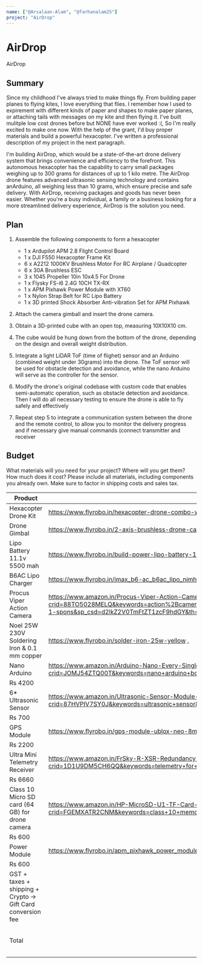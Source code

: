 ```yaml
---
name: ["@Arsalaan-Alam", "@farhanalam25"]
project: "AirDrop"
---
```


# AirDrop
AirDrop

## Summary
Since my childhood I've always tried to make things fly. From building paper planes to flying kites, I love everything that flies. I remember how I used to expirement with different kinds of paper and shapes to make paper planes, or attaching tails with messages on my kite and then flying it. I've built mulitple low cost drones before but NONE have ever worked :(, So I'm really excited to make one now. With the help of the grant, I'd buy proper materials and build a powerful hexacopter. I've written a professional description of my project in the next paragraph. 


I'm building AirDrop, which would be a state-of-the-art drone delivery system that brings convenience and efficiency to the forefront. This autonomous hexacopter has the capability to carry small packages weighing up to 300 grams for distances of up to 1 kilo metre. The AirDrop drone features advanced ultrasonic sensing technology and contains anArduino, all weighing less than 10 grams, which ensure precise and safe delivery. With AirDrop, receiving packages and goods has never been easier. Whether you're a busy individual, a family or a business looking for a more streamlined delivery experience, AirDrop is the solution you need.

## Plan

1. Assemble the following components to form a hexacopter 

   - 1 x Ardupilot APM 2.8 Flight Control Board
   - 1 x DJI F550 Hexacopter Frame Kit
   - 6 x A2212 1000KV Brushless Motor For RC Airplane / Quadcopter
   - 6 x 30A Brushless ESC
   - 3 x 1045 Propeller 10in 10x4.5 For Drone
   - 1 x Flysky FS-i6 2.4G 10CH TX-RX
   - 1 x APM Pixhawk Power Module with XT60
   - 1 x Nylon Strap Belt for RC Lipo Battery
   - 1 x 3D printed Shock Absorber Anti-vibration Set for APM Pixhawk

   
2. Attach the camera gimball and insert the drone camera.
3. Obtain a 3D-printed cube with an open top, measuring 10X10X10 cm. 
4. The cube would be hung down from the bottom of the drone, depending on the design and overall weight distribution.
5. Integrate a light LiDAR ToF (time of flighet) sensor  and an Arduino (combined weight under 30grams) into the drone. The ToF sensor will be used for obstacle detection and avoidance, while the nano Arduino will serve as the controller for the sensor.
6. Modify the drone's original codebase with custom code that enables semi-automatic operation, such as obstacle detection and avoidance. Then I will do all necessary testing to ensure the drone is able to fly safely and effectively
7. Repeat step 5 to integrate a communication system between the drone and the remote control, to allow you to monitor the delivery progress and if necessary give manual commands (connect transmitter and receiver

## Budget

What materials will you need for your project? Where will you get them? How much does it cost? Please include all materials, including components you already own. Make sure to factor in shipping costs and sales tax.

| Product         | Supplier/Link                         | Cost   |
| --------------- | ------------------------------------- | ------ |
| Hexacopter Drone Kit | https://www.flyrobo.in/hexacopter-drone-combo-with-apm | Rs 21,000 |
| Drone Gimbal  | https://www.flyrobo.in/2-axis-brushless-drone-camera-gimbal-with-controller| Rs 4200 |
| Lipo Battery 11.1v 5500 mah | https://www.flyrobo.in/build-power-lipo-battery-11.1v-5500mah-3s-30c | Rs 4000 |
| B6AC Lipo Charger |https://www.flyrobo.in/imax_b6-ac_b6ac_lipo_nimh_3s_rc | Rs 2800 |
|Procus Viper Action Camera| https://www.amazon.in/Procus-Viper-Action-Camera-Waterproof/dp/B07X25MNXF/ref=sr_1_1_sspa?crid=88TO5028MELQ&keywords=action%2Bcamera%2Bfor%2Bdrone&qid=1673522451&sprefix=action%2Bcamera%2Bfor%2Bdrone%2Caps%2C270&sr=8-1-spons&sp_csd=d2lkZ2V0TmFtZT1zcF9hdGY&th=1 | Rs 5200|
| Noel 25W 230V Soldering Iron & 0.1 mm copper |https://www.flyrobo.in/solder-iron-25w-yellow ,| Rs 300 |
| Nano Arduino | https://www.amazon.in/Arduino-Nano-Every-Single-Board/dp/B07VX7MX27/ref=sr_1_5?crid=JOMJ54ZTQ00T&keywords=nano+arduino+board&qid=1673897225&sprefix=nano+arduino%2Caps%2C249&sr=8-5
 | Rs 4200|
| 6* Ultrasonic Sensor| https://www.amazon.in/Ultrasonic-Sensor-Module-HC-SR-04-Robokart/dp/B00ZNB01HI/ref=sr_1_14?crid=87HVPIV7SY0J&keywords=ultrasonic+sensor&qid=1673897260&sprefix=ultrasonic+s%2Caps%2C469&sr=8-14
 | Rs 700 |
| GPS Module|https://www.flyrobo.in/gps-module-ublox-neo-8m-with-electronic-compass-apm-pixhawk?tracking=5b853f18ae9a2
| Rs 2200|
| Ultra Mini Telemetry Receiver |https://www.amazon.in/FrSky-R-XSR-Redundancy-Telemetry-Receiver/dp/B074QHJRBC/ref=sr_1_5?crid=1D1U9DM5CH6QQ&keywords=telemetry+for+drone&qid=1673897030&sprefix=telemetry+for%2Caps%2C559&sr=8-5#customerReviews
| Rs 6660 |
| Class 10 Micro SD card (64 GB) for drone camera| https://www.amazon.in/HP-MicroSD-U1-TF-Card-64GB/dp/B07DJGB43S/ref=sr_1_5?crid=FGEMXATR2CNM&keywords=class+10+memory+card&qid=1673897344&sprefix=class+10+memory%2Caps%2C383&sr=8-5
| Rs 600 |
| Power Module| https://www.flyrobo.in/apm_pixhawk_power_module_with_xt60
| Rs 600 |
| GST + taxes + shipping + Crypto -> Gift Card conversion fee |          | Rs 8000 |
| Total |           | Rs 60460 or $746 |
